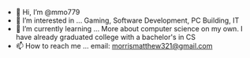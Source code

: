 - 👋 Hi, I’m @mmo779
- 👀 I’m interested in ... Gaming, Software Development, PC Building, IT
- 🌱 I’m currently learning ... More about computer science on my own. I have already graduated college with a bachelor's in CS
- 📫 How to reach me ... email: morrismatthew321@gmail.com

<!---
mmo779/mmo779 is a ✨ special ✨ repository because its `README.md` (this file) appears on your GitHub profile.
You can click the Preview link to take a look at your changes.
--->
